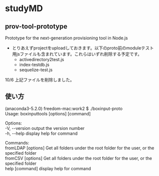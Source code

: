 # studyMD
## prov-tool-prototype

Prototype for the next-generation provisioning tool in Node.js
- とりあえずprojectをuploadしておきます。以下のproto前のmoduleテスト用jsファイルも含まれています。これらはいずれ削除する予定です。
    - activedirectory2test.js
    - index-testdb.js
    - sequelize-test.js

10/6 上記ファイルを削除しました。

## 使い方

(anaconda3-5.2.0) freedom-mac:work2 $ ./boxinput-proto                           
Usage: boxinputtools [options] [command]

Options:   
  -V, --version       output the version number   
  -h, --help          display help for command  

Commands:  
  fromLDAP [options]  Get all folders under the root folder for the user, or the specified folder  
  fromCSV [options]   Get all folders under the root folder for the user, or the specified folder  
  help [command]      display help for command  
